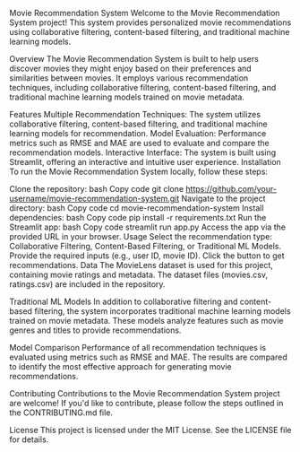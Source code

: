Movie Recommendation System
Welcome to the Movie Recommendation System project! This system provides personalized movie recommendations using collaborative filtering, content-based filtering, and traditional machine learning models.

Overview
The Movie Recommendation System is built to help users discover movies they might enjoy based on their preferences and similarities between movies. It employs various recommendation techniques, including collaborative filtering, content-based filtering, and traditional machine learning models trained on movie metadata.

Features
Multiple Recommendation Techniques: The system utilizes collaborative filtering, content-based filtering, and traditional machine learning models for recommendation.
Model Evaluation: Performance metrics such as RMSE and MAE are used to evaluate and compare the recommendation models.
Interactive Interface: The system is built using Streamlit, offering an interactive and intuitive user experience.
Installation
To run the Movie Recommendation System locally, follow these steps:

Clone the repository:
bash
Copy code
git clone https://github.com/your-username/movie-recommendation-system.git
Navigate to the project directory:
bash
Copy code
cd movie-recommendation-system
Install dependencies:
bash
Copy code
pip install -r requirements.txt
Run the Streamlit app:
bash
Copy code
streamlit run app.py
Access the app via the provided URL in your browser.
Usage
Select the recommendation type: Collaborative Filtering, Content-Based Filtering, or Traditional ML Models.
Provide the required inputs (e.g., user ID, movie ID).
Click the button to get recommendations.
Data
The MovieLens dataset is used for this project, containing movie ratings and metadata. The dataset files (movies.csv, ratings.csv) are included in the repository.

Traditional ML Models
In addition to collaborative filtering and content-based filtering, the system incorporates traditional machine learning models trained on movie metadata. These models analyze features such as movie genres and titles to provide recommendations.

Model Comparison
Performance of all recommendation techniques is evaluated using metrics such as RMSE and MAE. The results are compared to identify the most effective approach for generating movie recommendations.

Contributing
Contributions to the Movie Recommendation System project are welcome! If you'd like to contribute, please follow the steps outlined in the CONTRIBUTING.md file.

License
This project is licensed under the MIT License. See the LICENSE file for details.